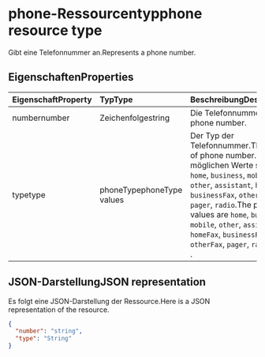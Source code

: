 # <a name="phone-resource-type"></a><span data-ttu-id="a0cde-101">phone-Ressourcentyp</span><span class="sxs-lookup"><span data-stu-id="a0cde-101">phone resource type</span></span>

<span data-ttu-id="a0cde-102">Gibt eine Telefonnummer an.</span><span class="sxs-lookup"><span data-stu-id="a0cde-102">Represents a phone number.</span></span>


## <a name="properties"></a><span data-ttu-id="a0cde-103">Eigenschaften</span><span class="sxs-lookup"><span data-stu-id="a0cde-103">Properties</span></span>
| <span data-ttu-id="a0cde-104">Eigenschaft</span><span class="sxs-lookup"><span data-stu-id="a0cde-104">Property</span></span>     | <span data-ttu-id="a0cde-105">Typ</span><span class="sxs-lookup"><span data-stu-id="a0cde-105">Type</span></span>   |<span data-ttu-id="a0cde-106">Beschreibung</span><span class="sxs-lookup"><span data-stu-id="a0cde-106">Description</span></span>|
|:---------------|:--------|:----------|
|<span data-ttu-id="a0cde-107">number</span><span class="sxs-lookup"><span data-stu-id="a0cde-107">number</span></span>|<span data-ttu-id="a0cde-108">Zeichenfolge</span><span class="sxs-lookup"><span data-stu-id="a0cde-108">string</span></span>|<span data-ttu-id="a0cde-109">Die Telefonnummer</span><span class="sxs-lookup"><span data-stu-id="a0cde-109">The phone number.</span></span>|
|<span data-ttu-id="a0cde-110">type</span><span class="sxs-lookup"><span data-stu-id="a0cde-110">type</span></span>|<span data-ttu-id="a0cde-111">phoneType</span><span class="sxs-lookup"><span data-stu-id="a0cde-111">phoneType values</span></span>|<span data-ttu-id="a0cde-112">Der Typ der Telefonnummer.</span><span class="sxs-lookup"><span data-stu-id="a0cde-112">The type of phone number.</span></span> <span data-ttu-id="a0cde-113">Die möglichen Werte sind: `home`, `business`, `mobile`, `other`, `assistant`, `homeFax`, `businessFax`, `otherFax`, `pager`, `radio`.</span><span class="sxs-lookup"><span data-stu-id="a0cde-113">The possible values are `home`, `business`, `mobile`, `other`, `assistant`, `homeFax`, `businessFax`, `otherFax`, `pager`, `radio`, , or .</span></span>|

## <a name="json-representation"></a><span data-ttu-id="a0cde-114">JSON-Darstellung</span><span class="sxs-lookup"><span data-stu-id="a0cde-114">JSON representation</span></span>

<span data-ttu-id="a0cde-115">Es folgt eine JSON-Darstellung der Ressource.</span><span class="sxs-lookup"><span data-stu-id="a0cde-115">Here is a JSON representation of the resource.</span></span>

<!-- {
  "blockType": "resource",
  "optionalProperties": [

  ],
  "@odata.type": "microsoft.graph.phone"
}-->

```json
{
  "number": "string",
  "type": "String"
}

```

<!-- uuid: 8fcb5dbc-d5aa-4681-8e31-b001d5168d79
2015-10-25 14:57:30 UTC -->
<!-- {
  "type": "#page.annotation",
  "description": "phone resource",
  "keywords": "",
  "section": "documentation",
  "tocPath": ""
}-->
